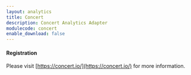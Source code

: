 ```yaml
---
layout: analytics
title: Concert
description: Concert Analytics Adapter
modulecode: concert
enable_download: false
---
```


#### Registration

Please visit [https://concert.io/](https://concert.io/) for more information.


